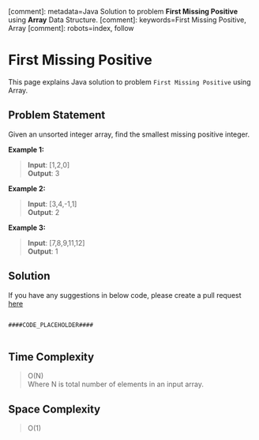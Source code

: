 [comment]: metadata=Java Solution to problem <strong>First Missing Positive</strong> using <strong>Array</strong> Data Structure.
[comment]: keywords=First Missing Positive, Array
[comment]: robots=index, follow


<h1>First Missing Positive</h1>
<p>
This page explains Java solution to problem <code class="inline">First Missing Positive</code> using Array.
</p>


<h2 class="heading">Problem Statement</h2>
<p>
Given an unsorted integer array, find the smallest missing positive integer.
</p>

<b>Example 1:</b>
<blockquote>
<p>
<b>Input</b>: [1,2,0]<br/>
<b>Output</b>: 3<br/>
</p>
</blockquote>

<b>Example 2:</b>
<blockquote>
<p>
<b>Input</b>: [3,4,-1,1]<br/>
<b>Output</b>: 2<br/>
</p>
</blockquote>

<b>Example 3:</b>
<blockquote>
<p>
<b>Input</b>: [7,8,9,11,12]<br/>
<b>Output</b>: 1<br/>
</p>
</blockquote>


<h2 class="heading">Solution</h2>
If you have any suggestions in below code, please create a pull request <a href="####LINK_PLACEHOLDER####" target="_blank" rel="noopener noreferrer" class="absolute">here</a>
<pre>
<code class="language-java">
####CODE_PLACEHOLDER####
</code>
</pre>


<h2 class="heading">Time Complexity</h2>
<blockquote>
<p>
O(N) <br />
Where N is total number of elements in an input array.
</p>
</blockquote>


<h2 class="heading">Space Complexity</h2>
<blockquote>
<p>
O(1)
</p>
</blockquote>
